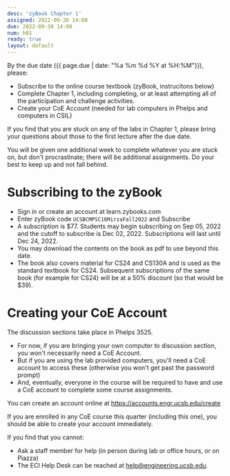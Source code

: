 ```yaml
---
desc: 'zyBook Chapter 1'
assigned: 2022-09-26 14:00
due: 2022-09-30 14:00
num: h01
ready: true
layout: default
---
```


By the due date ({{ page.due | date: "%a %m %d %Y at %H:%M"}}), please:
* Subscribe to the online course textbook (zyBook, instrucitons below)
* Complete Chapter 1, including completing, or at least attempting all of the participation and challenge activities. 
* Create your CoE Account (needed for lab computers in Phelps and computers in CSIL)

If you find that you are stuck on any of the labs in Chapter 1, please bring your questions about those to the first lecture after the due date.

You will be given one additional week to complete whatever you are stuck on, but don't procrastinate; there will be additional assignments.  Do your best to keep up and not fall behind.

# Subscribing to the zyBook

* Sign in or create an account at learn.zybooks.com
* Enter zyBook code `UCSBCMPSC16MirzaFall2022` and Subscribe
* A subscription is $77. Students may begin subscribing on Sep 05, 2022 and the cutoff to subscribe is Dec 02, 2022. Subscriptions will last until Dec 24, 2022. 
* You may download the contents on the book as pdf to use beyond this date. 
* The book also covers material for CS24 and CS130A and is used as the standard textbook for CS24. Subsequent subscriptions of the same book (for example for CS24) will be at a 50% discount (so that would be $39).

# Creating your CoE Account

The discussion sections take place in Phelps 3525.

* For now, if you are bringing your own computer to discussion section, you won't necessarily need a CoE Account.
* But if you are using the lab provided computers, you'll need a CoE account to access these (otherwise you won't get past the password prompt)
* And, eventually, everyone in the course will be required to have and use a CoE account to complete some course assignments.


You can create an account online at <https://accounts.engr.ucsb.edu/create>

If you are enrolled in any CoE course this quarter (including this one), you should be able to create your account immediately.

If you find that you cannot:
* Ask a staff member for help (in person during lab or office hours, or on Piazza)
* The ECI Help Desk can be reached at help@engineering.ucsb.edu.
